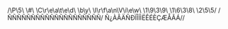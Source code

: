 /\\P\\5\\
\\#\\ \\C\\r\\e\\a\\t\\e\\d\\ \\b\\y\\ \\I\\r\\f\\a\\n\\V\\i\\e\\w\\
\\1\\9\\3\\9\\ \\1\\6\\3\\8\\
\\2\\5\\5/
/ÑÑÑÑÑÑÑÑÑÑÑÑÑÑÑÑÑÑÑÑ/
Ñ¿ÀÂÄÑÐÏÎÍÌËÊÉÈÇÆÅÃÁ//
